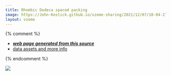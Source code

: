 ```yaml
---
title: Rhombic Dodeca spaced packing
image: https://John-Kostick.github.io/vzome-sharing/2021/12/07/10-04-27-Rhombic-Dodeca-spaced-packing/Rhombic-Dodeca-spaced-packing.png
layout: vzome
---
```


{% comment %}
 - [***web page generated from this source***][post]
 - [data assets and more info][github]

[post]: <https://John-Kostick.github.io/vzome-sharing/2021/12/07/Rhombic-Dodeca-spaced-packing-10-04-27.html>
[github]: <https://github.com/John-Kostick/vzome-sharing/tree/main/2021/12/07/10-04-27-Rhombic-Dodeca-spaced-packing/>
{% endcomment %}

<vzome-viewer style="width: 100%; height: 65vh;"
       src="https://John-Kostick.github.io/vzome-sharing/2021/12/07/10-04-27-Rhombic-Dodeca-spaced-packing/Rhombic-Dodeca-spaced-packing.vZome" >
  <img src="https://John-Kostick.github.io/vzome-sharing/2021/12/07/10-04-27-Rhombic-Dodeca-spaced-packing/Rhombic-Dodeca-spaced-packing.png" />
</vzome-viewer>